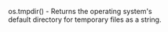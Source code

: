 os.tmpdir() - Returns the operating system's  
default directory for temporary files as a string.  
